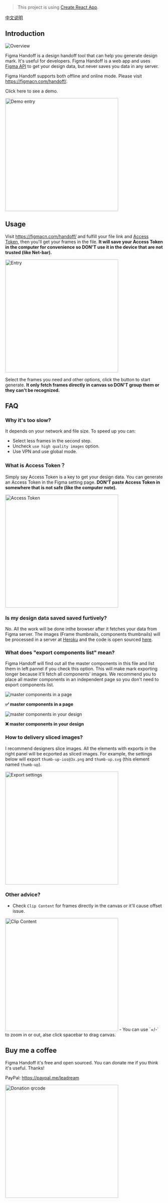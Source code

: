 >This project is using [Create React App](https://github.com/facebook/create-react-app).

[中文说明](./README-CN.md)

## Introduction

<img alt="Overview" src="./imgs/overview.png"/>

Figma Handoff is a design handoff tool that can help you generate design mark. It's useful for developers. Figma Handoff is a web app and uses [Figma API](https://www.figma.com/developers/api) to get your design data, but never saves you data in any server. 

Figma Handoff supports both offline and online mode. Please visit https://figmacn.com/handoff/.

Click here to see a demo.

<img alt="Demo entry" src="./imgs/demo-entry.png" width="360"/>

## Usage

Visit https://figmacn.com/handoff/ and fulfill your file link and [Access Token](https://www.figma.com/developers/api#access-tokens), then you'll get your frames in the file. **It will save your Access Token in the computer for convenience so DON'T use it in the device that are not trusted (like Net-bar).**

<img alt="Entry" src="./imgs/entry.png" width="360"/>

Select the frames you need and other options, click the button to start generate. **It only fetch frames directly in canvas so DON'T group them or they can't be recognized.**

## FAQ
### Why it's too slow?
It depends on your network and file size. To speed up you can:
- Select less frames in the second step.
- Uncheck `use high quality images` option.
- Use VPN and use global mode.

### What is Access Token？
Simply say Access Token is a key to get your design data. You can generate an Access Token in the Figma setting page. **DON'T paste Access Token in somewhere that is not safe (like the computer note).**

<img alt="Access Token" src="./imgs/access-token.png" width="360"/>

### Is my design data saved saved furtively?
No. All the work will be done inthe browser after it fetches your data from Figma server. The images (Frame thumbnails, components thumbnails) will be processed in a server at [Heroku](https://heroku.com/) and the code is open sourced [here](https://github.com/leadream/cors-anywhere).

### What does "export components list" mean?
Figma Handoff will find out all the master components in this file and list them in left pannel if you check this option. This will make mark exporting longer because it'll fetch all components' images. We recommend you to place all master components in an independent page so you don't need to export components list.

<img alt="master components in a page" src="./imgs/with-components-page.jpg"/>

**✅ master components in a page**

<img alt="master components in your design" src="./imgs/without-components-page.jpg"/>

**❌ master components in your design**

### How to delivery sliced images?
I recommend designers slice images. All the elements with exports in the right panel will be ecported as sliced images. For example, the settings below will export `thumb-up-ios@3x.png` and `thumb-up.svg` (this element named `thumb-up`).

<img alt="Export settings" src="./imgs/exports.png" width="360"/>

### Other advice?
- Check `Clip Content` for frames directly in the canvas or it'll cause offset issue.
<img alt="Clip Content" src="./imgs/clip-content.png" width="360"/>
- You can use `+/-` to zoom in or out, alse click spacebar to drag canvas.

## Buy me a coffee
Figma Handoff it's free and open sourced. You can donate me if you think it's useful. Thanks!

PayPal: https://paypal.me/leadream

<img alt="Donation qrcode" src="./imgs/coffee-qrcode.jpg" width="360"/>
